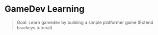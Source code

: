# GameDev Learning

> Goal: Learn gamedev by building a simple platformer game (Extend brackeys tutorial)
